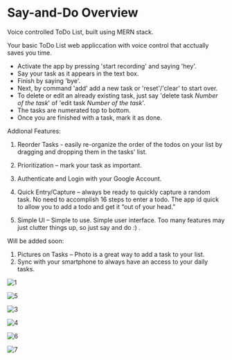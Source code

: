 # Say-and-Do Overview

Voice controlled ToDo List, built using MERN stack.

Your basic ToDo List web appliccation with voice control that acctually saves you time.



* Activate the app by pressing 'start recording' and saying 'hey'. 
* Say your task as it appears in the text box. 
* Finish by saying 'bye'. 
* Next, by command 'add' add a new task or 'reset'/'clear' to start over.
* To delete or edit an already existing task, just say 'delete task *Number of the task*' of 'edit task *Number of the task*'.
* The tasks are numerated top to bottom.
* Once you are finished with a task, mark it as done.



Addional Features:


1. Reorder Tasks - easily re-organize the order of the todos on your list by dragging and dropping them in the tasks' list.

2. Prioritization – mark your task as important.

3. Authenticate and Login with your Google Account.

4. Quick Entry/Capture – always be ready to quickly capture a random task. No need to accomplish 16 steps to enter a todo.
   The app id quick to allow you to add a todo and get it “out of your head.”

5. Simple UI –  Simple to use. Simple user interface. Too many features may just clutter things up, so just say and do :) .



Will be added soon:



1. Pictures on Tasks – Photo is a great way to add a task to your list.
2. Sync with your smartphone to always have an access to your daily tasks.


![1](https://user-images.githubusercontent.com/57936085/151336525-39d66e9c-9d61-4def-9065-99260a7d3ac8.PNG)


![5](https://user-images.githubusercontent.com/57936085/151336582-94cf31ae-d9a5-4bdf-b963-adafc5647ab2.PNG)


![3](https://user-images.githubusercontent.com/57936085/151336696-5bc782ce-624f-42b5-a950-6667b7d65b6d.PNG)


![4](https://user-images.githubusercontent.com/57936085/151336704-2fa37aec-63c9-4b0a-9776-db24b75352dc.PNG)


![6](https://user-images.githubusercontent.com/57936085/151336763-71826972-8168-4797-8566-1ee0e19bc1f3.PNG)


![7](https://user-images.githubusercontent.com/57936085/151336766-b70b54c9-a1bf-4607-8dcd-bcf8d2cedfeb.PNG)
